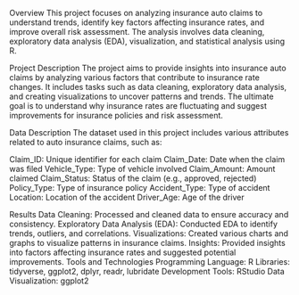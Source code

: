 

Overview
This project focuses on analyzing insurance auto claims to understand trends, identify key factors affecting insurance rates, and improve overall risk assessment. The analysis involves data cleaning, exploratory data analysis (EDA), visualization, and statistical analysis using R.

Project Description
The project aims to provide insights into insurance auto claims by analyzing various factors that contribute to insurance rate changes. It includes tasks such as data cleaning, exploratory data analysis, and creating visualizations to uncover patterns and trends. The ultimate goal is to understand why insurance rates are fluctuating and suggest improvements for insurance policies and risk assessment.

Data Description
The dataset used in this project includes various attributes related to auto insurance claims, such as:

Claim_ID: Unique identifier for each claim
Claim_Date: Date when the claim was filed
Vehicle_Type: Type of vehicle involved
Claim_Amount: Amount claimed
Claim_Status: Status of the claim (e.g., approved, rejected)
Policy_Type: Type of insurance policy
Accident_Type: Type of accident
Location: Location of the accident
Driver_Age: Age of the driver

Results
Data Cleaning: Processed and cleaned data to ensure accuracy and consistency.
Exploratory Data Analysis (EDA): Conducted EDA to identify trends, outliers, and correlations.
Visualizations: Created various charts and graphs to visualize patterns in insurance claims.
Insights: Provided insights into factors affecting insurance rates and suggested potential improvements.
Tools and Technologies
Programming Language: R
Libraries: tidyverse, ggplot2, dplyr, readr, lubridate
Development Tools: RStudio
Data Visualization: ggplot2
